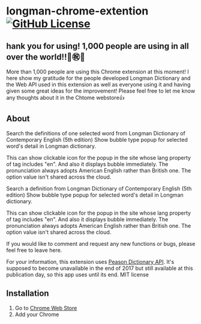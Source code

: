 # longman-chrome-extention [![GitHub License](https://img.shields.io/badge/license-MIT-blue.svg)](https://raw.githubusercontent.com/nator333/longman-chrome-extention/master/LICENSE)

## hank you for using! 1,000 people are using in all over the world!!🎊㊗️🎊

More than 1,000 people are using this Chrome extension at this moment! I here show my gratitude for the people developed Longman Dictionary and the Web API used in this extension as well as everyone using it and having given some great ideas for the improvement! Please feel free to let me know any thoughts about it in the Chtome webstore👍

## About
Search the definitions of one selected word from Longman Dictionary of Contemporary English (5th edition)
Show bubble type popup for selected word's detail in Longman dictionary.

This can show clickable icon for the popup in the site whose lang property of <html> tag  includes "en". And also it displays bubble immediately.
The pronunciation always adopts American English rather than British one. The option value isn't shared across the cloud.

Search a definition from Longman Dictionary of Contemporary English (5th edition)
Show bubble type popup for selected word's detail in Longman dictionary.

This can show clickable icon for the popup in the site whose lang property of <html> tag  includes "en". And also it displays bubble immediately. The pronunciation always adopts American English rather than British one. The option value isn't shared across the cloud.

If you would like to comment and request any new functions or bugs, please feel free to leave here.

For your information, this extension uses [Peason Dictionary API](http://developer.pearson.com/apis/dictionaries). It's supposed to become unavailable in the end of 2017 but still available at this publication day, so this app uses until its end. 
MIT license

## Installation

1. Go to [Chrome Web Store](https://chrome.google.com/webstore/detail/longman-dictionary-bubble/cajklhanpcgcpkikgpcnogpdndpjdjjn) 
2. Add your Chrome
